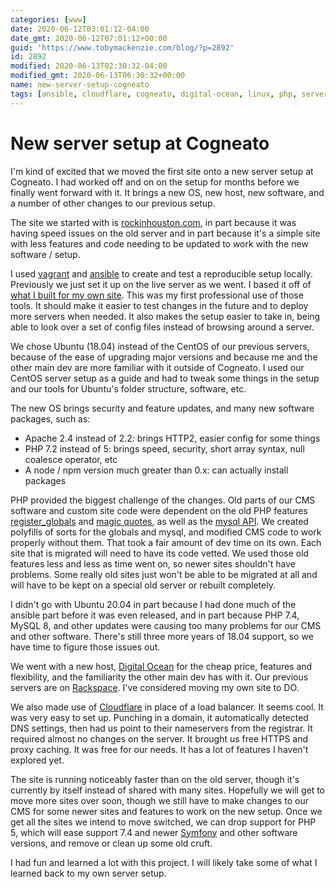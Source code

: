 ```yaml
---
categories: [www]
date: 2020-06-12T03:01:12-04:00
date_gmt: 2020-06-12T07:01:12+00:00
guid: 'https://www.tobymackenzie.com/blog/?p=2892'
id: 2892
modified: 2020-06-13T02:30:32-04:00
modified_gmt: 2020-06-13T06:30:32+00:00
name: new-server-setup-cogneato
tags: [ansible, cloudflare, cogneato, digital-ocean, linux, php, server, upgrade]
---
```


New server setup at Cogneato
============================

I'm kind of excited that we moved the first site onto a new server setup at Cogneato.  I had worked off and on on the setup for months before we finally went forward with it.  It brings a new OS, new host, new software, and a number of other changes to our previous setup.

<!--more-->

The site we started with is [rockinhouston.com](https://rockinhouston.com), in part because it was having speed issues on the old server and in part because it's a simple site with less features and code needing to be updated to work with the new software / setup.

I used [vagrant](https://www.vagrantup.com/) and [ansible](https://www.ansible.com/) to create and test a reproducible setup locally.  Previously we just set it up on the live server as we went.  I based it off of [what I built for my own site](https://github.com/tobymackenzie/server-tobymackenzie.com/).  This was my first professional use of those tools.  It should make it easier to test changes in the future and to deploy more servers when needed.  It also makes the setup easier to take in, being able to look over a set of config files instead of browsing around a server.

We chose Ubuntu (18.04) instead of the CentOS of our previous servers, because of the ease of upgrading major versions and because me and the other main dev are more familiar with it outside of Cogneato.  I used our CentOS server setup as a guide and had to tweak some things in the setup and our tools for Ubuntu's folder structure, software, etc.

The new OS brings security and feature updates, and many new software packages, such as:

- Apache 2.4 instead of 2.2: brings HTTP2, easier config for some things
- PHP 7.2 instead of 5: brings speed, security, short array syntax, null coalesce operator, etc
- A node / npm version much greater than 0.x: can actually install packages

PHP provided the biggest challenge of the changes.  Old parts of our CMS software and custom site code were dependent on the old PHP features [register_globals](https://www.php.net/manual/en/security.globals.php) and [magic quotes](https://www.php.net/manual/en/security.magicquotes.php), as well as the [mysql API](https://www.php.net/manual/en/book.mysql.php).  We created polyfills of sorts for the globals and mysql, and modified CMS code to work properly without them.  That took a fair amount of dev time on its own.  Each site that is migrated will need to have its code vetted.  We used those old features less and less as time went on, so newer sites shouldn't have problems.  Some really old sites just won't be able to be migrated at all and will have to be kept on a special old server or rebuilt completely.

I didn't go with Ubuntu 20.04 in part because I had done much of the ansible part before it was even released, and in part because PHP 7.4, MySQL 8, and other updates were causing too many problems for our CMS and other software.  There's still three more years of 18.04 support, so we have time to figure those issues out.

We went with a new host, [Digital Ocean](https://www.digitalocean.com/) for the cheap price, features and flexibility, and the familiarity the other main dev has with it.  Our previous servers are on [Rackspace](https://www.rackspace.com/).  I've considered moving my own site to DO.

We also made use of [Cloudflare](https://www.cloudflare.com/) in place of a load balancer.  It seems cool.  It was very easy to set up. Punching in a domain, it automatically detected DNS settings, then had us point to their nameservers from the registrar. It required almost no changes on the server.  It brought us free HTTPS and proxy caching.  It was free for our needs.  It has a lot of features I haven't explored yet.

The site is running noticeably faster than on the old server, though it's currently by itself instead of shared with many sites.  Hopefully we will get to move more sites over soon, though we still have to make changes to our CMS for some newer sites and features to work on the new setup.  Once we get all the sites we intend to move switched, we can drop support for PHP 5, which will ease support 7.4 and newer [Symfony](https://symfony.com/) and other software versions, and remove or clean up some old cruft.

I had fun and learned a lot with this project.  I will likely take some of what I learned back to my own server setup.
